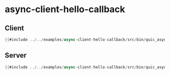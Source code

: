 # async-client-hello-callback

## Client

```rs
{{#include ../../examples/async-client-hello-callback/src/bin/quic_async_client_hello_callback_client.rs }}
```

## Server

```rs
{{#include ../../examples/async-client-hello-callback/src/bin/quic_async_client_hello_callback_server.rs }}
```